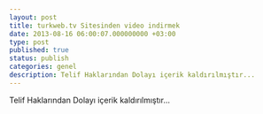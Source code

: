 ```yaml
---
layout: post
title: turkweb.tv Sitesinden video indirmek
date: 2013-08-16 06:00:07.000000000 +03:00
type: post
published: true
status: publish
categories: genel
description: Telif Haklarından Dolayı içerik kaldırılmıştır...
---
```

Telif Haklarından Dolayı içerik kaldırılmıştır...
